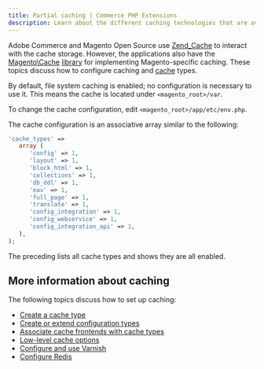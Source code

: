 ```yaml
---
title: Partial caching | Commerce PHP Extensions
description: Learn about the different caching technologies that are available to Adobe Commerce and Magento Open Source extension developers.
---
```


Adobe Commerce and Magento Open Source use [Zend_Cache](http://framework.zend.com/manual/1.12/en/zend.cache.html) to interact with the cache storage. However, the applications also have the [Magento\Cache](https://github.com/magento/magento2/blob/2.4/lib/internal/Magento/Framework/Cache) [library](https://glossary.magento.com/library) for implementing Magento-specific caching. These topics discuss how to configure caching and [cache](https://glossary.magento.com/cache) types.

<InlineAlert variant="info" slots="text"/>

By default, file system caching is enabled; no configuration is necessary to use it. This means the cache is located under `<magento_root>/var`.

To change the cache configuration, edit `<magento_root>/app/etc/env.php`.

The cache configuration is an associative array similar to the following:

```php
'cache_types' =>
   array (
      'config' => 1,
      'layout' => 1,
      'block_html' => 1,
      'collections' => 1,
      'db_ddl' => 1,
      'eav' => 1,
      'full_page' => 1,
      'translate' => 1,
      'config_integration' => 1,
      'config_webservice' => 1,
      'config_integration_api' => 1,
   ),
);
```

The preceding lists all cache types and shows they are all enabled.

## More information about caching

The following topics discuss how to set up caching:

*  [Create a cache type](cache-type.md)
*  [Create or extend configuration types](https://devdocs.magento.com/guides/v2.4/config-guide/config/config-create.html)
*  [Associate cache frontends with cache types](https://devdocs.magento.com/guides/v2.4/config-guide/cache/cache-types.html)
*  [Low-level cache options](https://devdocs.magento.com/guides/v2.4/config-guide/cache/cache-options.html)
*  [Configure and use Varnish](https://devdocs.magento.com/guides/v2.4/config-guide/varnish/config-varnish.html)
*  [Configure Redis](https://devdocs.magento.com/guides/v2.4/config-guide/redis/config-redis.html)
